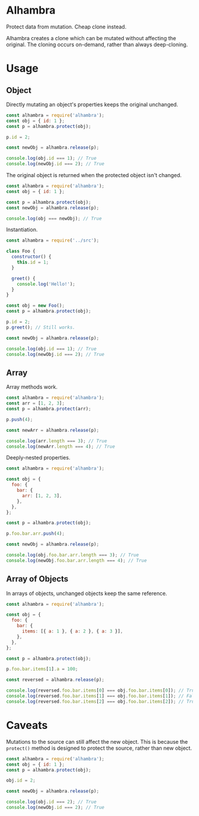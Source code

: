 # Alhambra

Protect data from mutation. Cheap clone instead.

Alhambra creates a clone which can be mutated without affecting the original. The cloning occurs on-demand, rather than always deep-cloning.

# Usage

## Object

Directly mutating an object's properties keeps the original unchanged.

```js
const alhambra = require('alhambra');
const obj = { id: 1 };
const p = alhambra.protect(obj);

p.id = 2;

const newObj = alhambra.release(p);

console.log(obj.id === 1); // True
console.log(newObj.id === 2); // True
```

The original object is returned when the protected object isn't changed.

```js
const alhambra = require('alhambra');
const obj = { id: 1 };

const p = alhambra.protect(obj);
const newObj = alhambra.release(p);

console.log(obj === newObj); // True
```

Instantiation.

```js
const alhambra = require('../src');

class Foo {
  constructor() {
    this.id = 1;
  }

  greet() {
    console.log('Hello!');
  }
}

const obj = new Foo();
const p = alhambra.protect(obj);

p.id = 2;
p.greet(); // Still works.

const newObj = alhambra.release(p);

console.log(obj.id === 1); // True
console.log(newObj.id === 2); // True
```

## Array

Array methods work.

```js
const alhambra = require('alhambra');
const arr = [1, 2, 3];
const p = alhambra.protect(arr);

p.push(4);

const newArr = alhambra.release(p);

console.log(arr.length === 3); // True
console.log(newArr.length === 4); // True
```

Deeply-nested properties.

```js
const alhambra = require('alhambra');

const obj = {
  foo: {
    bar: {
      arr: [1, 2, 3],
    },
  },
};

const p = alhambra.protect(obj);

p.foo.bar.arr.push(4);

const newObj = alhambra.release(p);

console.log(obj.foo.bar.arr.length === 3); // True
console.log(newObj.foo.bar.arr.length === 4); // True
```

## Array of Objects

In arrays of objects, unchanged objects keep the same reference.

```js
const alhambra = require('alhambra');

const obj = {
  foo: {
    bar: {
      items: [{ a: 1 }, { a: 2 }, { a: 3 }],
    },
  },
};

const p = alhambra.protect(obj);

p.foo.bar.items[1].a = 100;

const reversed = alhambra.release(p);

console.log(reversed.foo.bar.items[0] === obj.foo.bar.items[0]); // True
console.log(reversed.foo.bar.items[1] === obj.foo.bar.items[1]); // False
console.log(reversed.foo.bar.items[2] === obj.foo.bar.items[2]); // True
```

# Caveats

Mutations to the source can still affect the new object. This is because the `protect()` method is designed to protect the source, rather than new object.

```js
const alhambra = require('alhambra');
const obj = { id: 1 };
const p = alhambra.protect(obj);

obj.id = 2;

const newObj = alhambra.release(p);

console.log(obj.id === 2); // True
console.log(newObj.id === 2); // True
```
